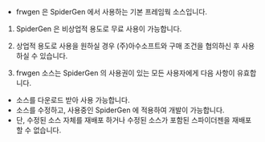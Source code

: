 * frwgen 은 SpiderGen 에서 사용하는 기본 프레임웍 소스입니다.

1. SpiderGen 은 비상업적 용도로 무료 사용이 가능합니다.

2. 상업적 용도로 사용을 원하실 경우 (주)아수소프트와 구매 조건을 협의하신 후 사용하실 수 있습니다.

3. frwgen 소스는 SpiderGen 의 사용권이 있는 모든 사용자에게 다음 사항이 유효합니다.

  - 소스를 다운로드 받아 사용 가능합니다.
  - 소스를 수정하고, 사용중인 SpiderGen 에 적용하여 개발이 가능합니다.
  - 단, 수정된 소스 자체를 재배포 하거나 수정된 소스가 포함된 스파이더젠을 재배포 할 수 없습니다.
  
